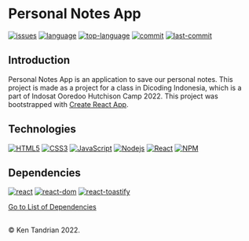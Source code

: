 # Personal Notes App
[![issues](https://img.shields.io/github/issues/KenTandrian/notes-app-react)](https://github.com/KenTandrian/notes-app-react/issues)
[![language](https://img.shields.io/github/languages/count/KenTandrian/notes-app-react)](https://github.com/KenTandrian/notes-app-react/search?l=javascript)
[![top-language](https://img.shields.io/github/languages/top/KenTandrian/notes-app-react)](https://github.com/KenTandrian/notes-app-react/search?l=javascript)
[![commit](https://img.shields.io/github/commit-activity/m/KenTandrian/notes-app-react)](https://github.com/KenTandrian/notes-app-react/commits/main)
[![last-commit](https://img.shields.io/github/last-commit/KenTandrian/notes-app-react)](https://github.com/KenTandrian/notes-app-react/commits/main)

## Introduction
Personal Notes App is an application to save our personal notes.
This project is made as a project for a class in Dicoding Indonesia, which is a part of Indosat Ooredoo Hutchison Camp 2022. This project was bootstrapped with [Create React App](https://github.com/facebook/create-react-app).

## Technologies
[![HTML5](https://img.shields.io/badge/-HTML5-black?style=for-the-badge&logo=html5&logoColor=orange)](https://github.com/KenTandrian?tab=repositories&language=html)
[![CSS3](https://img.shields.io/badge/-CSS3-black?style=for-the-badge&logo=css3&logoColor=blue)](https://github.com/KenTandrian?tab=repositories&language=css)
[![JavaScript](https://img.shields.io/badge/-JavaScript-black?style=for-the-badge&logo=javascript)](https://github.com/KenTandrian?tab=repositories&language=javascript)
[![Nodejs](https://img.shields.io/badge/-Nodejs-black?style=for-the-badge&logo=Node.js)](https://github.com/KenTandrian?tab=repositories&language=javascript)
[![React](https://img.shields.io/badge/-React-black?style=for-the-badge&logo=react)](https://github.com/KenTandrian?tab=repositories&language=javascript)
[![NPM](https://img.shields.io/badge/NPM-%23000000.svg?style=for-the-badge&logo=npm)](https://github.com/KenTandrian?tab=repositories)

## Dependencies
[![react](https://img.shields.io/github/package-json/dependency-version/KenTandrian/notes-app-react/react)](https://www.npmjs.com/package/react)
[![react-dom](https://img.shields.io/github/package-json/dependency-version/KenTandrian/notes-app-react/react-dom)](https://www.npmjs.com/package/react-dom)
[![react-toastify](https://img.shields.io/github/package-json/dependency-version/KenTandrian/notes-app-react/react-toastify)](https://www.npmjs.com/package/react-toastify)

[Go to List of Dependencies](https://github.com/KenTandrian/notes-app-react/network/dependencies)

## 
&#169; Ken Tandrian 2022.
